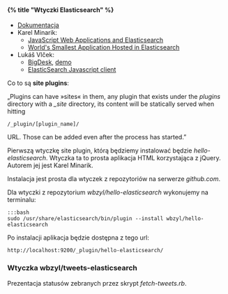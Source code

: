 #### {% title "Wtyczki Elasticsearch" %}

* [Dokumentacja](http://www.elasticsearch.org/guide/en/elasticsearch/reference/current/modules-plugins.html)
* Karel Minarik:
  - [JavaScript Web Applications and Elasticsearch](http://www.elasticsearch.org/tutorials/javascript-web-applications-and-elasticsearch/)
  - [World's Smallest Application Hosted in Elasticsearch](https://gist.github.com/karmi/3381710/)
* Lukáš Vlček:
  - [BigDesk](https://github.com/lukas-vlcek/bigdesk), [demo](http://bigdesk.org/)
  - [ElasticSearch Javascript client](https://github.com/lukas-vlcek/elasticsearch-js)

Co to są **site plugins**:

„Plugins can have »sites« in them, any plugin that exists under the
*plugins* directory with a *_site* directory, its content will be
statically served when hitting

    /_plugin/[plugin_name]/

URL. Those can be added even after the process has started.”

Pierwszą wtyczkę site plugin, którą będziemy instalować będzie
*hello-elasticsearch*. Wtyczka ta to prosta aplikacja HTML
korzystająca z jQuery. Autorem jej jest Karel Minarik.

Instalacja jest prosta dla wtyczek z repozytoriów
na serwerze *github.com*.

Dla wtyczki z repozytorium *wbzyl/hello-elasticsearch* wykonujemy na terminalu:

    :::bash
    sudo /usr/share/elasticsearch/bin/plugin --install wbzyl/hello-elasticsearch

Po instalacji aplikacja będzie dostępna z tego url:

    http://localhost:9200/_plugin/hello-elasticsearch/


### Wtyczka wbzyl/tweets-elasticsearch

Prezentacja statusów zebranych przez skrypt *fetch-tweets.rb*.
